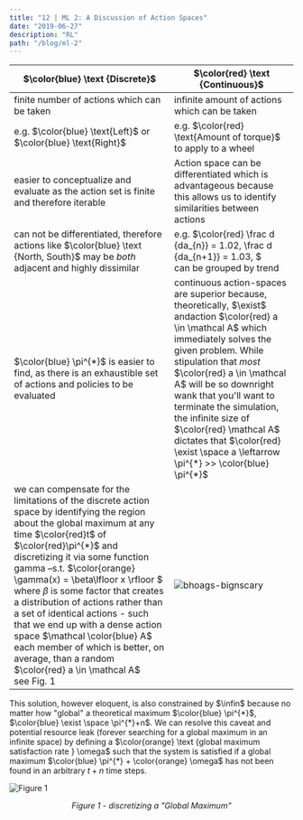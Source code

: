 ```yaml
---
title: "12 | ML 2: A Discussion of Action Spaces"
date: "2019-06-27"
description: "RL"
path: "/blog/ml-2"
---
```


| $\color{blue} \text {Discrete}$ | $\color{red} \text {Continuous}$ |
|----------|------------|
| finite number of actions which can be taken | infinite amount of actions which can be taken |
| e.g. $\color{blue} \text{Left}$ or $\color{blue} \text{Right}$ | e.g. $\color{red} \text{Amount of torque}$ to apply to a wheel |
| easier to conceptualize and evaluate as the action set is finite and therefore iterable | Action space can be differentiated which is advantageous because this allows us to identify similarities between actions |
| can not be differentiated, therefore actions like $\color{blue} \text {North, South}$ may be *both* adjacent and highly dissimilar  | e.g. $\color{red} \frac d {da_{n}} = 1.02, \frac d {da_{n+1}} = 1.03,  $ <br> can be grouped by trend |
| $\color{blue} \pi^{*}$ is easier to find, as there is an exhaustible set of actions and policies to be evaluated | continuous action-spaces are superior because, theoretically, $\exist$ andaction $\color{red} a \in \mathcal A$ which immediately solves the given problem.  While stipulation that *most* $\color{red} a \in \mathcal A$ will be so downright wank that you'll want to terminate the simulation, the infinite size of $\color{red} \mathcal A$ dictates that $\color{red} \exist \space a \leftarrow  \pi^{*} >> \color{blue} \pi^{*}$|
| we can compensate for the limitations of the discrete action space by identifying the region about the global maximum at any time $\color{red}t$ of $\color{red}\pi^{*}$ and discretizing it via some function gamma –s.t. $\color{orange} \gamma(x) = \beta\lfloor x \rfloor $ where $\beta$ is some factor that creates a distribution of actions rather than a set of identical actions - such that we end up with a dense action space $\mathcal \color{blue} A$ each member of which is better, on average, than a random $\color{red} a \in \mathcal A$ <br>see Fig. 1| ![bhoags-bignscary](https://i.imgur.com/BiJlJjv.jpg) |


This solution, however eloquent, is also constrained by $\infin$ because no matter how "global" a theoretical maximum $\color{blue} \pi^{*}$, $\color{blue} \exist \space  \pi^{*}+n$.  We can resolve this caveat and potential resource leak (forever searching for a global maximum in an infinite space) by defining a $\color{orange} \text {global maximum satisfaction rate } \omega$ such that the system is satisfied if a global maximum $\color{blue} \pi^{*} + \color{orange} \omega$ has not been found in an arbitrary $t + n$ time steps.


![Figure 1](https://i.imgur.com/wLYA0qY.png)
<center><i>Figure 1 - discretizing a "Global Maximum"</i></center>
